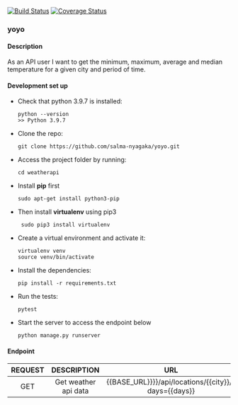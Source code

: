 [![Build Status](https://app.travis-ci.com/salma-nyagaka/yoyo.svg?branch=develop)](https://app.travis-ci.com/salma-nyagaka/yoyo)
[![Coverage Status](https://coveralls.io/repos/github/salma-nyagaka/yoyo/badge.svg?branch=develop)](https://coveralls.io/github/salma-nyagaka/yoyo?branch=develop)

### yoyo
#### Description
As an API user I want to get the minimum, maximum, average and median temperature for a
given city and period of time.

#### Development set up
-   Check that python 3.9.7 is installed:

    ```
    python --version
    >> Python 3.9.7
    ```

-   Clone the repo:

    ```
    git clone https://github.com/salma-nyagaka/yoyo.git
    ```

-   Access the project folder by running:

    ```
    cd weatherapi
    ```

-   Install **pip** first

    ```
    sudo apt-get install python3-pip
    ```

-   Then install **virtualenv** using pip3

    ```
     sudo pip3 install virtualenv 
    ```

-   Create a virtual environment and activate it:

    ```
    virtualenv venv
    source venv/bin/activate
    ```

-   Install the dependencies:

    ```
    pip install -r requirements.txt
    ```

-   Run the tests:

    ```
    pytest
    ```

-   Start the server to access the endpoint below
    ```
    python manage.py runserver
    ```

 #### Endpoint
| REQUEST | DESCRIPTION  | URL  |
| :-----: | :-: | :-: |
| GET | Get weather api data |  {{BASE_URL}}}}/api/locations/{{city}}/?days={{days}} |